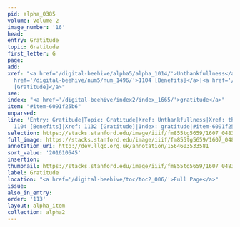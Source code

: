 ```yaml
---
pid: alpha_0385
volume: Volume 2
image_number: '16'
head:
entry: Gratitude
topic: Gratitude
first_letter: G
page:
add:
xref: "<a href='/digital-beehive/alpha5/alpha_1014/'>Unthankfullness</a>|<a href='/digital-beehive/alpha5/alpha_0954/'>thanks</a>|<a
  href='/digital-beehive/num5/num_1496/'>1104 [Benefits]</a>|<a href='/digital-beehive/num5/num_1539/'>1132
  [Gratitude]</a>"
see:
index: "<a href='/digital-beehive/index2/index_1665/'>gratitude</a>"
item: "#item-6091f25b6"
unparsed:
line: 'Entry: Gratitude|Topic: Gratitude|Xref: Unthankfullness|Xref: thanks|Xref:
  1104 [Benefits]|Xref: 1132 [Gratitude]|Index: gratitude|#item-6091f25b6'
selection: https://stacks.stanford.edu/image/iiif/fm855tg5659/1607_0483/778,545,2988,588/full/0/default.jpg
full_image: https://stacks.stanford.edu/image/iiif/fm855tg5659/1607_0483/full/full/0/default.jpg
annotation_uri: http://dev.llgc.org.uk/annotation/1564603533581
sort_value: '201610545'
insertion:
thumbnail: https://stacks.stanford.edu/image/iiif/fm855tg5659/1607_0483/778,545,600,180/250,/0/default.jpg
label: Gratitude
location: "<a href='/digital-beehive/toc/toc2_006/'>Full Page</a>"
issue:
also_in_entry:
order: '113'
layout: alpha_item
collection: alpha2
---
```


